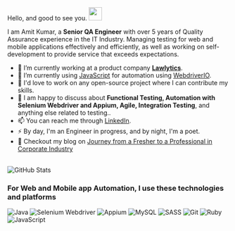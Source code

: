 </h2>  Hello, and good to see you. <img src="wave.gif" width="30px"> </h2>

I am Amit Kumar, a **Senior QA Engineer** with over 5 years of Quality Assurance experience in the IT Industry. Managing testing for web and mobile applications effectively and efficiently, as well as working on self-development to provide service that exceeds expectations.

- 🔭 I’m currently working at a product company **[Lawlytics](https://www.lawlytics.com/about/?utm_source=kiprosh&utm_medium=kiprosh-website)**.
- 🌱 I’m currently using [JavaScript](https://en.wikipedia.org/wiki/JavaScript) for automation using [WebdriverIO](https://webdriver.io/).
- 👯 I'd love to work on any open-source project where I can contribute my skills.
- 💬 I am happy to discuss about **Functional Testing, Automation with Selenium Webdriver and Appium, Agile, Integration Testing**, and anything else related to testing..
- 📫 You can reach me through [LinkedIn](https://www.linkedin.com/in/amit-kumar-y96/).
- ⚡ By day, I'm an Engineer in progress, and by night, I'm a poet.
- 💬 Checkout my blog on [Journey from a Fresher to a Professional in Corporate Industry](https://blog.kiprosh.com/journey-from-fresher-to-professional-in-corporate-industry/)
<br />

<img src="https://github-readme-stats.vercel.app/api?username=amitkumar-y&show_icons=true&theme=default" alt="GitHub Stats" />

<h3> For Web and Mobile app Automation, I use these technologies and platforms </h3>
<p>
  <img alt="Java" src="https://img.shields.io/badge/Java-%23ED8B00.svg?style=for-the-badge&logo=java&logoColor=white" />
  <img alt="Selenium Webdriver" src="https://img.shields.io/badge/Selenium_Webdriver-%43B02A.svg?style=for-the-badge&logo=selenium&logoColor=white" />
  <img alt="Appium" src="https://img.shields.io/badge/appium-%23FF9900.svg?style=for-the-badge&logo=appium&logoColor=white" />
  <img alt="MySQL" src="https://img.shields.io/badge/mysql-%2300f.svg?style=for-the-badge&logo=mysql&logoColor=white" />
  <img alt="SASS" src="https://img.shields.io/badge/SASS-hotpink.svg?style=for-the-badge&logo=SASS&logoColor=white" />
  <img alt="Git" src="https://img.shields.io/badge/git-%23F05033.svg?style=for-the-badge&logo=git&logoColor=white" />
  <img alt="Ruby" src="https://img.shields.io/badge/ruby-%23CC342D.svg?style=for-the-badge&logo=ruby&logoColor=white" />
  <img alt="JavaScript" src="https://img.shields.io/badge/javascript-%23323330.svg?style=for-the-badge&logo=javascript&logoColor=%23F7DF1E" />
  
</p>



